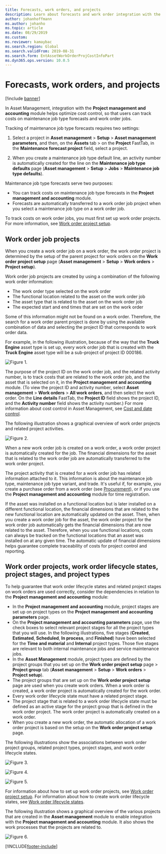 ```yaml
---
title: Forecasts, work orders, and projects
description: Learn about forecasts and work order integration with the Project management and accounting module in Asset Management, including a step-by-step process.
author: johanhoffmann
ms.author: johanho
ms.topic: article
ms.date: 08/29/2019
ms.custom:
ms.reviewer: kamaybac
ms.search.region: Global
ms.search.validFrom: 2019-08-31
ms.search.form: EntAssetWorkOrderProjCostInfoPart 
ms.dyn365.ops.version: 10.0.5
---
```


# Forecasts, work orders, and projects

[!include [banner](../../includes/banner.md)]

 

In Asset Management, integration with the **Project management and accounting** module helps optimize cost control, so that users can track costs on maintenance job type forecasts and work order jobs.

Tracking of maintenance job type forecasts requires two settings:

1. Select a project in **Asset management** > **Setup** > **Asset management parameters**, and then, on the **Assets** tab > on the **Project** FastTab, in the **Maintenance forecast project** field, select a project.

2. When you create a maintenance job type default line, an activity number is automatically created for the line on the **Maintenance job type defaults** page (**Asset management** > **Setup** > **Jobs** > **Maintenance job type defaults**).

Maintenance job type forecasts serve two purposes: 

- You can track costs on maintenance job type forecasts in the **Project management and accounting** module. 
- Forecasts are automatically transferred to a work order job project when you select a maintenance job type on a work order job.

To track costs on work order jobs, you must first set up work order projects. For more information, see [Work order project setup](../setup-for-work-orders/work-order-project-setup.md).

## Work order job projects

When you create a work order job on a work order, the work order project is determined by the setup of the parent project for work orders on the **Work order project setup** page (**Asset management** > **Setup** > **Work orders** > **Project setup**).

Work order job projects are created by using a combination of the following work order information:

- The work order type selected on the work order 
- The functional location related to the asset on the work order job
- The asset type that is related to the asset on the work order job  
- The expected start and end times that are set on the work order  

Some of this information might not be found on a work order. Therefore, the search for a work order parent project is done by using the available combination of data and selecting the project ID that corresponds to work order data.

For example, in the following illustration, because of the way that the **Truck Engine** asset type is set up, every work order job that is created with the **Truck Engine** asset type will be a sub-project of project ID 000186.

![Figure 1.](media/01-integration-to-pma.png)

The purpose of the project ID on the work order job, and the related activity number, is to track costs that are related to the work order job, and the asset that is selected on it, in the **Project management and accounting** module. (To view the project ID and activity number, select **Asset management** > **Work orders** > **All work orders**, and then select the work order. On the **Line details** FastTab, the **Project ID** field shows the project ID, and the **Activity number** field shows the activity number.) For more information about cost control in Asset Management, see [Cost and date control](../controlling-and-reporting/cost-and-date-control.md).

The following illustration shows a graphical overview of work order projects and related project activities.

![Figure 2.](media/02-integration-to-pma.png)

When a new work order job is created on a work order, a work order project is automatically created for the job. The financial dimensions for the asset that is related to the work order job are automatically transferred to the work order project.

The project activity that is created for a work order job has related information attached to it. This information is about the maintenance job type, maintenance job type variant, and trade. It's useful if, for example, you create a purchase order from a work order (see [Procurement](../work-orders/procurement.md)), or if you use the **Project management and accounting** module for time registration.

If the asset was installed on a functional location but is later installed on a different functional location, the financial dimensions that are related to the new functional location are automatically updated on the asset. Then, when you create a work order job for the asset, the work order project for the work order job automatically gets the financial dimensions that are now related to the asset. Therefore, when you use functional locations, costs can always be tracked on the functional locations that an asset was installed on at any given time. The automatic update of financial dimensions helps guarantee complete traceability of costs for project control and reporting.

## Work order projects, work order lifecycle states, project stages, and project types

To help guarantee that work order lifecycle states and related project stages on work orders are used correctly, consider the dependencies in relation to the **Project management and accounting** module:

- In the **Project management and accounting** module, project stages are set up on project types on the **Project management and accounting parameters** page.  
- On the **Project management and accounting parameters** page, use the check boxes to select relevant project stages for all the project types that you will use. In the following illustrations, five stages (**Created**, **Estimated**, **Scheduled**, **In process**, and **Finished**) have been selected for the **Time and material** and **Internal** project types. Those five stages are relevant to both internal maintenance jobs and service maintenance jobs.
- In the **Asset Management** module, project types are defined by the project groups that you set up on the **Work order project setup** page > **Project group** tab (**Asset management** > **Setup** > **Work orders** > **Project setup**).  
- The project groups that are set up on the **Work order project setup** page are used when you create work orders. When a work order is created, a work order project is automatically created for the work order.  
- Every work order lifecycle state must have a related project stage.  
- The project stage that is related to a work order lifecycle state must be defined as an active stage for the project group that is defined in the work order project. The work order project is automatically created on a work order.
- When you create a new work order, the automatic allocation of a work order project is based on the setup on the **Work order project setup** page.  

The following illustrations show the associations between work order project groups, related project types, project stages, and work order lifecycle states.

![Figure 3.](media/03-integration-to-pma.png)

![Figure 4.](media/04-integration-to-pma.png)

![Figure 5.](media/05-integration-to-pma.png)

For information about how to set up work order projects, see [Work order project setup](../setup-for-work-orders/work-order-project-setup.md). For information about how to create work order lifecycle states, see [Work order lifecycle states](../setup-for-work-orders/work-order-lifecycle-states.md).

The following illustration shows a graphical overview of the various projects that are created in the **Asset management** module to enable integration with the **Project management and accounting** module. It also shows the work processes that the projects are related to.

![Figure 6.](media/06-integration-to-pma.png)



[!INCLUDE[footer-include](../../../includes/footer-banner.md)]